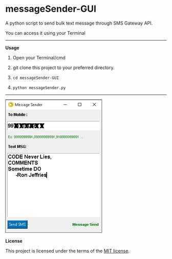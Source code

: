 # messageSender-GUI
A python script to send bulk text message through SMS Gateway API.

You can access it using your Terminal

__________________________________________________________________________
**Usage**

1. Open your Terminal/cmd

2. git clone this project to your preferred directory.

3. `cd messageSender-GUI`

4. `python messageSender.py`


__________________________________________________________________________

![](Screenshot.png)

**License**

This project is licensed under the terms of the [MIT license](https://github.com/nagracks/organizer/blob/master/LICENSE).
